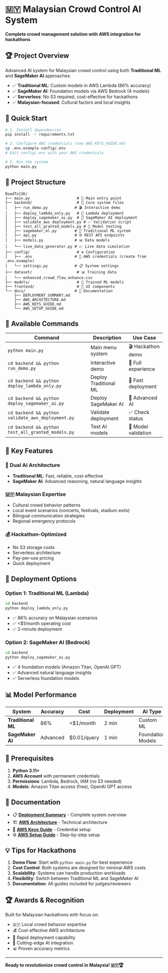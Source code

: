 # 🇲🇾 Malaysian Crowd Control AI System

**Complete crowd management solution with AWS integration for hackathons**

## 🏆 Project Overview

Advanced AI system for Malaysian crowd control using both **Traditional ML** and **SageMaker AI** approaches:

- ✅ **Traditional ML**: Custom models in AWS Lambda (86% accuracy)
- ✅ **SageMaker AI**: Foundation models via AWS Bedrock (4 models)
- ✅ **Serverless**: No S3 required, cost-effective for hackathons
- ✅ **Malaysian-focused**: Cultural factors and local insights

## 🚀 Quick Start

```bash
# 1. Install dependencies
pip install -r requirements.txt

# 2. Configure AWS credentials (see AWS_KEYS_GUIDE.md)
cp .env.example config/.env
# Edit config/.env with your AWS credentials

# 3. Run the system
python main.py
```

## 📁 Project Structure

```
RoadTo13K/
├── main.py                     # 🎯 Main entry point
├── backend/                    # 🔧 Core system files
│   ├── run_demo.py            # 🎬 Interactive demo
│   ├── deploy_lambda_only.py   # 🚀 Lambda deployment
│   ├── deploy_sagemaker_ai.py  # 🤖 SageMaker AI deployment
│   ├── validate_aws_deployment.py # ✅ Validation script
│   ├── test_all_granted_models.py # 🧪 Model testing
│   ├── sagemaker_ml.py        # 🧠 Traditional ML system
│   ├── api.py                 # 🌐 REST API endpoints
│   ├── models.py              # 📊 Data models
│   └── live_data_generator.py # 📈 Live data simulation
├── config/                     # ⚙️ Configuration
│   ├── .env                   # 🔑 AWS credentials (create from .env.example)
│   └── settings.py            # 📋 System settings
├── dataset/                    # 📊 Training data
│   └── enhanced_crowd_flow_enhance.csv
├── models/                     # 🧠 Trained ML models
├── frontend/                   # 🎨 UI components
└── docs/                      # 📖 Documentation
    ├── DEPLOYMENT_SUMMARY.md
    ├── AWS_ARCHITECTURE.md
    ├── AWS_KEYS_GUIDE.md
    └── AWS_SETUP_GUIDE.md
```

## 🎯 Available Commands

| Command | Description | Use Case |
|---------|-------------|----------|
| `python main.py` | Main menu system | 🎬 Hackathon demo |
| `cd backend && python run_demo.py` | Interactive demo | 🎪 Full experience |
| `cd backend && python deploy_lambda_only.py` | Deploy Traditional ML | 🚀 Fast deployment |
| `cd backend && python deploy_sagemaker_ai.py` | Deploy SageMaker AI | 🤖 Advanced AI |
| `cd backend && python validate_aws_deployment.py` | Validate deployment | ✅ Check status |
| `cd backend && python test_all_granted_models.py` | Test AI models | 🧪 Model validation |

## 🏅 Key Features

### 🧠 Dual AI Architecture
- **Traditional ML**: Fast, reliable, cost-effective
- **SageMaker AI**: Advanced reasoning, natural language insights

### 🇲🇾 Malaysian Expertise
- Cultural crowd behavior patterns
- Local event scenarios (concerts, festivals, stadium exits)
- Bilingual communication strategies
- Regional emergency protocols

### 💰 Hackathon-Optimized
- No S3 storage costs
- Serverless architecture
- Pay-per-use pricing
- Quick deployment

## 🚀 Deployment Options

### Option 1: Traditional ML (Lambda)
```bash
cd backend
python deploy_lambda_only.py
```
- ✅ 86% accuracy on Malaysian scenarios
- ✅ <$1/month operating cost
- ✅ 2-minute deployment

### Option 2: SageMaker AI (Bedrock)
```bash
cd backend  
python deploy_sagemaker_ai.py
```
- ✅ 4 foundation models (Amazon Titan, OpenAI GPT)
- ✅ Advanced natural language insights
- ✅ Serverless foundation models

## 📊 Model Performance

| System | Accuracy | Cost | Deployment | AI Type |
|--------|----------|------|------------|---------|
| **Traditional ML** | 86% | <$1/month | 2 min | Custom ML |
| **SageMaker AI** | Advanced | $0.01/query | 1 min | Foundation Models |

## 🔧 Prerequisites

1. **Python 3.11+**
2. **AWS Account** with permanent credentials
3. **Permissions**: Lambda, Bedrock, IAM (no S3 needed)
4. **Models**: Amazon Titan access (free), OpenAI GPT access

## 📖 Documentation

- 📋 **[Deployment Summary](DEPLOYMENT_SUMMARY.md)** - Complete system overview
- 🏗️ **[AWS Architecture](AWS_ARCHITECTURE.md)** - Technical architecture
- 🔑 **[AWS Keys Guide](AWS_KEYS_GUIDE.md)** - Credential setup
- ⚙️ **[AWS Setup Guide](AWS_SETUP_GUIDE.md)** - Step-by-step setup

## 💡 Tips for Hackathons

1. **Demo Flow**: Start with `python main.py` for best experience
2. **Cost Control**: Both systems are designed for minimal AWS costs
3. **Scalability**: Systems can handle production workloads
4. **Flexibility**: Switch between Traditional ML and SageMaker AI
5. **Documentation**: All guides included for judges/reviewers

## 🏆 Awards & Recognition

Built for Malaysian hackathons with focus on:
- 🇲🇾 Local crowd behavior expertise
- 💰 Cost-effective AWS architecture  
- 🚀 Rapid deployment capability
- 🧠 Cutting-edge AI integration
- 📊 Proven accuracy metrics

---

**Ready to revolutionize crowd control in Malaysia! 🇲🇾🏆**